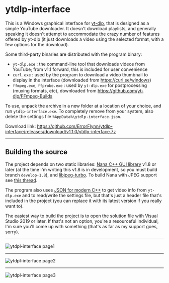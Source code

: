 # ytdlp-interface
This is a Windows graphical interface for [yt-dlp](https://github.com/yt-dlp/yt-dlp), that is designed as a simple YouTube downloader. It doesn't download playlists, and generally speaking it doesn't attempt to accommodate the crazy number of features offered by yt-dlp (it just downloads a video using the selected format, with a few options for the download).

Some third-party binaries are distributed with the program binary:
- `yt-dlp.exe` : the command-line tool that downloads videos from YouTube; from v1.1 forward, this is included for user convenience
- `curl.exe` : used by the program to download a video thumbnail to display in the interface (downloaded from https://curl.se/windows)
- `ffmpeg.exe`, `ffprobe.exe` : used by `yt-dlp.exe` for postprocessing (muxing formats, etc), downloaded from https://github.com/yt-dlp/FFmpeg-Builds

To use, unpack the archive in a new folder at a location of your choice, and run `ytdlp-interface.exe`. To completely remove from your system, also delete the settings file `%AppData%\ytdlp-interface.json`.

Download link: https://github.com/ErrorFlynn/ytdlp-interface/releases/download/v1.1.0/ytdlp-interface.7z

---

## Building the source
The project depends on two static libraries: [Nana C++ GUI library](https://github.com/cnjinhao/nana) v1.8 or later (at the time I'm writing this v1.8 is in development, so you must build branch `develop-1.8`), and [libjpeg-turbo](https://github.com/libjpeg-turbo/libjpeg-turbo). To build Nana with JPEG support see [this thread](http://nanapro.org/en-us/forum/index.php?u=/topic/1368/ggjpg).

The program also uses [JSON for modern C++](https://github.com/nlohmann/json) to get video info from `yt-dlp.exe` and to read/write the settings file, but that's just a header file that's included in the project (you can replace it with its latest version if you really want to).

The easiest way to build the project is to open the solution file with Visual Studio 2019 or later. If that's not an option, you're a resourceful individual, I'm sure you'll come up with something (that's as far as my support goes, sorry).

---

![ytdpl-interface page1](https://user-images.githubusercontent.com/20293505/146545946-82fc75fe-959e-43ef-a253-b669fd6afb9b.png)

---

![ytdpl-interface page2](https://user-images.githubusercontent.com/20293505/146546331-c32c9d20-7f0f-4002-9096-c5cc40032dab.png)

---

![ytdpl-interface page3](https://user-images.githubusercontent.com/20293505/146545999-566f8a9e-1cb4-47c7-87c0-9c0aec9817b7.png)

